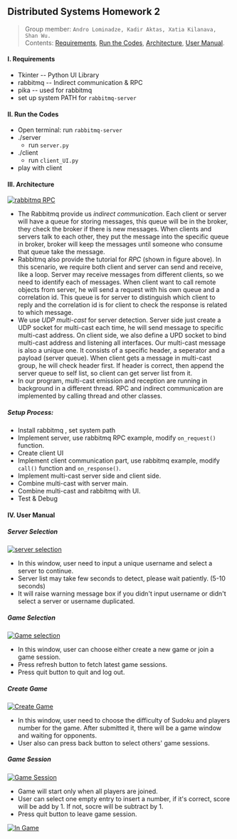 ## Distributed Systems Homework 2
> Group member: `Andro Lominadze, Kadir Aktas, Xatia Kilanava, Shan Wu.`  
> Contents: [Requirements](#Requirements), [Run the Codes](#Run), [Architecture](#Architecture), [User Manual](#Manual).

#### I. Requirements <a id="Requirements"></a>
* Tkinter -- Python UI Library
* rabbitmq -- Indirect communication & RPC
* pika -- used for rabbitmq
* set up system PATH for `rabbitmq-server`

#### II. Run the Codes <a id="Run"></a>
* Open terminal: run `rabbitmq-server`
* ./server
    - run `server.py`
* ./client
    - run `client_UI.py`
* play with client

#### III. Architecture <a id="Architecture"></a>
[![rabbitmq RPC](src/rabbitmq-rpc.png)](src/rabbitmq-rpc.png)

* The Rabbitmq provide us *indirect communication*. Each client or server will have a queue for storing messages, this queue will be in the broker, they check the broker if there is new messages. When clients and servers talk to each other, they put the message into the specific queue in broker, broker will keep the messages until someone who consume that queue take the message.
* Rabbitmq also provide the tutorial for *RPC* (shown in figure above). In this scenario, we require both client and server can send and receive, like a loop. Server may receive messages from different clients, so we need to identify each of messages. When client want to call remote objects from server, he will send a request with his own queue and a correlation id. This queue is for server to distinguish which client to reply and the correlation id is for client to check the response is related to which message. 
* We use *UDP multi-cast* for server detection. Server side just create a UDP socket for multi-cast each time, he will send message to specific multi-cast address. On client side, we also define a UPD socket to bind multi-cast address and listening all interfaces. Our multi-cast message is also a unique one. It consists of a specific header, a seperator and a payload (server queue). When client gets a message in multi-cast group, he will check header first. If header is correct, then append the server queue to self list, so client can get server list from it. 
* In our program, multi-cast emission and reception are running in background in a different thread. RPC and indirect communication are implemented by calling thread and other classes. 

##### Setup Process:
* Install rabbitmq , set system path
* Implement server, use rabbitmq RPC example, modify `on_request()` function.
* Create client UI
* Implement client communication part, use rabbitmq example, modify `call()` function and `on_response()`.
* Implement multi-cast server side and client side.
* Combine multi-cast with server main.
* Combine multi-cast and rabbitmq with UI.
* Test & Debug

#### IV. User Manual <a id="Manual"></a>

##### Server Selection
[![server selection](src/server_selection.png)](src/server_selection.png)

* In this window, user need to input a unique username and select a server to continue.
* Server list may take few seconds to detect, please wait patiently. (5-10 seconds)
* It will raise warning message box if you didn't input username or didn't select a server or username duplicated.

##### Game Selection
[![Game selection](src/game_selection.png)](src/game_selection.png)

* In this window, user can choose either create a new game or join a game session. 
* Press refresh button to fetch latest game sessions.
* Press quit button to quit and log out.

##### Create Game
[![Create Game](src/create_game.png)](src/create_game.png)

* In this window, user need to choose the difficulty of Sudoku and players number for the game. After submitted it, there will be a game window and waiting for opponents. 
* User also can press back button to select others' game sessions.

##### Game Session
[![Game Session](src/game_session.png)](src/game_session.png)

* Game will start only when all players are joined. 
* User can select one empty entry to insert a number, if it's correct, score will be add by 1. If not, socre will be subtract by 1. 
* Press quit button to leave game session.

[![In Game](src/in_game.png)](src/in_game.png)